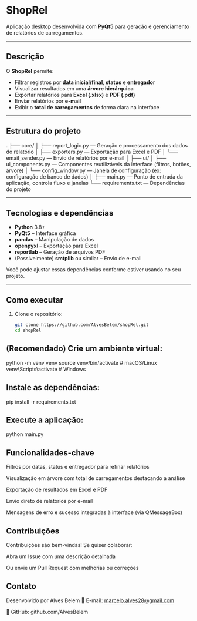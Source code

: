 # ShopRel

Aplicação desktop desenvolvida com **PyQt5** para geração e gerenciamento de relatórios de carregamentos.

---

##  Descrição

O **ShopRel** permite:

- Filtrar registros por **data inicial/final**, **status** e **entregador**
- Visualizar resultados em uma **árvore hierárquica**
- Exportar relatórios para **Excel (.xlsx)** e **PDF (.pdf)**
- Enviar relatórios por **e-mail**
- Exibir o **total de carregamentos** de forma clara na interface

---

##  Estrutura do projeto

.
├── core/
│ ├── report_logic.py — Geração e processamento dos dados do relatório
│ ├── exporters.py — Exportação para Excel e PDF
│ └── email_sender.py — Envio de relatórios por e-mail
│
├── ui/
│ ├── ui_components.py — Componentes reutilizáveis da interface (filtros, botões, árvore)
│ └── config_window.py — Janela de configuração (ex: configuração de banco de dados)
│
├── main.py — Ponto de entrada da aplicação, controla fluxo e janelas
└── requirements.txt — Dependências do projeto


---

##  Tecnologias e dependências

- **Python** 3.8+
- **PyQt5** – Interface gráfica
- **pandas** – Manipulação de dados
- **openpyxl** – Exportação para Excel
- **reportlab** – Geração de arquivos PDF
- (Possivelmente) **smtplib** ou similar – Envio de e-mail

Você pode ajustar essas dependências conforme estiver usando no seu projeto.

---

##  Como executar

1. Clone o repositório:
   ```bash
   git clone https://github.com/AlvesBelem/shopRel.git
   cd shopRel

## (Recomendado) Crie um ambiente virtual:

python -m venv venv
source venv/bin/activate  # macOS/Linux
venv\Scripts\activate     # Windows

## Instale as dependências:

pip install -r requirements.txt

## Execute a aplicação:

python main.py

## Funcionalidades-chave

Filtros por datas, status e entregador para refinar relatórios

Visualização em árvore com total de carregamentos destacando a análise

Exportação de resultados em Excel e PDF

Envio direto de relatórios por e-mail

Mensagens de erro e sucesso integradas à interface (via QMessageBox)

## Contribuições

Contribuições são bem-vindas! Se quiser colaborar:

Abra um Issue com uma descrição detalhada

Ou envie um Pull Request com melhorias ou correções

## Contato

Desenvolvido por Alves Belem
📩 E-mail: marcelo.alves28@gmail.com

🔗 GitHub: github.com/AlvesBelem

